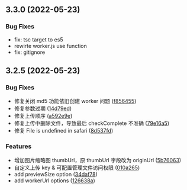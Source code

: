 ## 3.3.0 (2022-05-23)

### Bug Fixes

- fix: tsc target to es5
- rewirte worker.js use function
- fix: gitignore

## 3.2.5 (2022-05-23)

### Bug Fixes

- 修复关闭 md5 功能依旧创建 worker 问题 ([f856455](https://github.com/zcued/hf-upload/commit/f8564551c13c0623d92c375c5c462aa4ed06b2c1))
- 修复参数过期 ([14d79ed](https://github.com/zcued/hf-upload/commit/14d79edff53f5ef69d51ef8e4bb8372f0c9c5a0c))
- 修复上传顺序 ([a592e9e](https://github.com/zcued/hf-upload/commit/a592e9e31e193ceff94f9ba880349d4d9c42bc0f))
- 修复上传中删除文件，导致最后 checkComplete 不准确 ([79e16a5](https://github.com/zcued/hf-upload/commit/79e16a514d756236197b30fbe8f9345481901f44))
- 修复 File is undefined in safari ([8d537fd](https://github.com/zcued/hf-upload/commit/8d537fdd2a64b541217c3d17ca6697b2d7d1e425))

### Features

- 增加图片缩略图 thumbUrl，原 thumbUrl 字段改为 originUrl ([5b76063](https://github.com/zcued/hf-upload/commit/5b760634e69303752990b0cc2f29afd490478387))
- 自定义上传 key & 可配置管理文件访问权限 ([010a265](https://github.com/zcued/hf-upload/commit/010a265244be7c420b351c0993539e7ae1dcb37a))
- add previewSize option ([34daf78](https://github.com/zcued/hf-upload/commit/34daf78ddb303156d6dd23aaf2747df14a955540))
- add workerUrl options ([126638a](https://github.com/zcued/hf-upload/commit/126638a28bda2693eb687361775d6b6ea89ca9d5))
